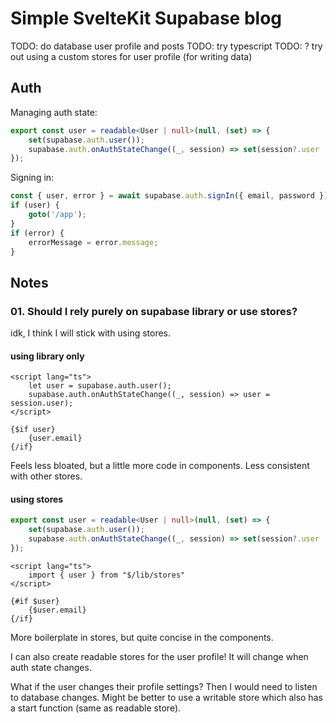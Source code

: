 # Simple SvelteKit Supabase blog

TODO: do database user profile and posts
TODO: try typescript
TODO: ? try out using a custom stores for user profile (for writing data)

## Auth

Managing auth state:
```ts
export const user = readable<User | null>(null, (set) => {
	set(supabase.auth.user());
	supabase.auth.onAuthStateChange((_, session) => set(session?.user || null));
});
```

Signing in:
```ts
const { user, error } = await supabase.auth.signIn({ email, password });
if (user) {
    goto('/app');
}
if (error) {
    errorMessage = error.message;
}
```

## Notes

### 01. Should I rely purely on supabase library or use stores?

idk, I think I will stick with using stores.

#### using library only

```svelte
<script lang="ts">
    let user = supabase.auth.user();
    supabase.auth.onAuthStateChange((_, session) => user = session.user);
</script>

{$if user}
    {user.email}
{/if}
```

Feels less bloated, but a little more code in components. Less consistent with other stores.

#### using stores

```ts
export const user = readable<User | null>(null, (set) => {
	set(supabase.auth.user());
	supabase.auth.onAuthStateChange((_, session) => set(session?.user || null));
});
```

```svelte
<script lang="ts">
    import { user } from "$/lib/stores"
</script>

{#if $user}
    {$user.email}
{/if}
```

More boilerplate in stores, but quite concise in the components.

I can also create readable stores for the user profile! It will change when auth state changes.

What if the user changes their profile settings? Then I would need to listen to database changes.
Might be better to use a writable store which also has a start function (same as readable store).
